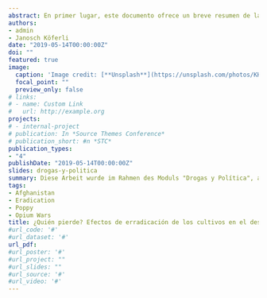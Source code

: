 ```yaml
---
abstract: En primer lugar, este documento ofrece un breve resumen de las políticas de lucha contra los estupefacientes en el Afganistán. A continuación, se examinan los problemas del desarrollo económico del Afganistán y se investigan los efectos de la erradicación de cultivos en el desarrollo socioeconómico. Más concretamente, se centra en las externalidades de la erradicación en la situación económica de los agricultores, la salud pública y el consumo de drogas, así como en las implicaciones económicas y políticas para los talibanes. Además, en este documento se analiza cuantitativamente cómo la erradicación de la adormidera afecta el desarrollo a nivel regional. Este documento utiliza datos de luz nocturna para representar la actividad económica, ya que no se dispone de datos desglosados y fiables de la oficina estadística afgana.
authors:
- admin
- Janosch Köferli
date: "2019-05-14T00:00:00Z"
doi: ""
featured: true
image:
  caption: 'Image credit: [**Unsplash**](https://unsplash.com/photos/KHxxCc8XMNE)'
  focal_point: ""
  preview_only: false
# links:
# - name: Custom Link
#   url: http://example.org
projects:
# - internal-project
# publication: In *Source Themes Conference*
# publication_short: #n *STC*
publication_types:
- "4"
publishDate: "2019-05-14T00:00:00Z"
slides: drogas-y-politica
summary: Diese Arbeit wurde im Rahmen des Moduls "Drogas y Política", an der Universidad de los Andes (Bogotá, Kolumbien) geschrieben.
tags:
- Afghanistan
- Eradication
- Poppy
- Opium Wars
title: ¿Quién pierde? Efectos de erradicación de los cultivos en el desarrollo regional
#url_code: '#'
#url_dataset: '#'
url_pdf: 
#url_poster: '#'
#url_project: ""
#url_slides: ""
#url_source: '#'
#url_video: '#'
---
```


